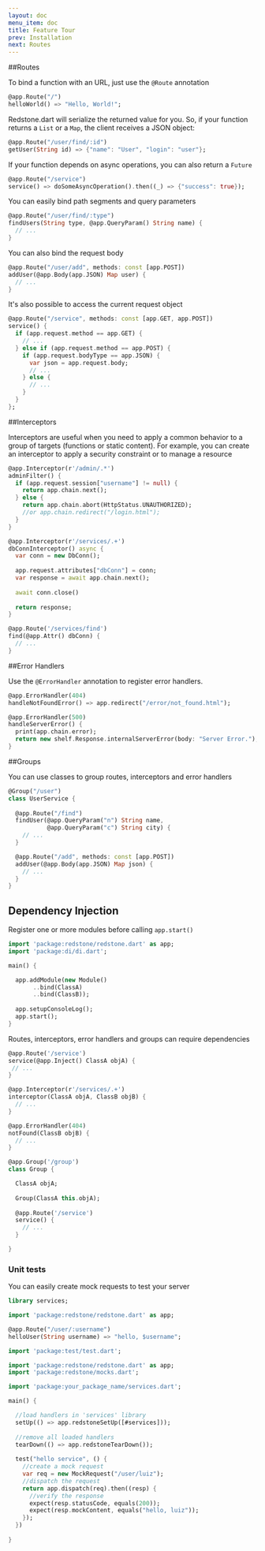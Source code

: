 ```yaml
---
layout: doc
menu_item: doc
title: Feature Tour
prev: Installation
next: Routes
---
```

##Routes

To bind a function with an URL, just use the `@Route` annotation

```dart
@app.Route("/")
helloWorld() => "Hello, World!";
```

Redstone.dart will serialize the returned value for you. So, if your function returns a `List` or a `Map`, the client receives a JSON object:

```dart
@app.Route("/user/find/:id")
getUser(String id) => {"name": "User", "login": "user"};
```

If your function depends on async operations, you can also return a `Future`

```dart
@app.Route("/service")
service() => doSomeAsyncOperation().then((_) => {"success": true});
```

You can easily bind path segments and query parameters

```dart
@app.Route("/user/find/:type")
findUsers(String type, @app.QueryParam() String name) {
  // ...
}
```

You can also bind the request body

```dart
@app.Route("/user/add", methods: const [app.POST])
addUser(@app.Body(app.JSON) Map user) {
  // ...
}
```

It's also possible to access the current request object

```dart
@app.Route("/service", methods: const [app.GET, app.POST])
service() {
  if (app.request.method == app.GET) {
    // ...
  } else if (app.request.method == app.POST) {
    if (app.request.bodyType == app.JSON) {
      var json = app.request.body;
      // ...
    } else {
      // ...
    }
  }
};
```

##Interceptors

Interceptors are useful when you need to apply a common behavior to a group of targets (functions or static content). For example, you can create an interceptor to apply a security constraint or to manage a resource

```dart
@app.Interceptor(r'/admin/.*')
adminFilter() {
  if (app.request.session["username"] != null) {
    return app.chain.next();
  } else {
    return app.chain.abort(HttpStatus.UNAUTHORIZED);
    //or app.chain.redirect("/login.html");
  }
}
```

```dart
@app.Interceptor(r'/services/.+')
dbConnInterceptor() async {
  var conn = new DbConn();
  
  app.request.attributes["dbConn"] = conn;
  var response = await app.chain.next();
  
  await conn.close()
  
  return response;
}

@app.Route('/services/find')
find(@app.Attr() dbConn) {
  // ...
}
```

##Error Handlers

Use the `@ErrorHandler` annotation to register error handlers.

```dart
@app.ErrorHandler(404)
handleNotFoundError() => app.redirect("/error/not_found.html");
```

```dart
@app.ErrorHandler(500)
handleServerError() {
  print(app.chain.error);
  return new shelf.Response.internalServerError(body: "Server Error.");
}
```

##Groups

You can use classes to group routes, interceptors and error handlers

```dart
@Group("/user")
class UserService {
  
  @app.Route("/find")
  findUser(@app.QueryParam("n") String name,
           @app.QueryParam("c") String city) {
    // ...
  }

  @app.Route("/add", methods: const [app.POST])
  addUser(@app.Body(app.JSON) Map json) {
    // ...
  }
}
```

## Dependency Injection

Register one or more modules before calling `app.start()`

```dart
import 'package:redstone/redstone.dart' as app;
import 'package:di/di.dart';

main() {

  app.addModule(new Module()
       ..bind(ClassA)
       ..bind(ClassB));
  
  app.setupConsoleLog();
  app.start();
}

```

Routes, interceptors, error handlers and groups can require dependencies

```dart
@app.Route('/service')
service(@app.Inject() ClassA objA) {
 // ...
}
```

```dart
@app.Interceptor(r'/services/.+')
interceptor(ClassA objA, ClassB objB) {
  // ...
}
```

```dart
@app.ErrorHandler(404)
notFound(ClassB objB) {
  // ...
}
```

```dart
@app.Group('/group')
class Group {

  ClassA objA;
  
  Group(ClassA this.objA);
  
  @app.Route('/service')
  service() {
    // ...
  }

}
```

### Unit tests

You can easily create mock requests to test your server

```dart
library services;

import 'package:redstone/redstone.dart' as app;

@app.Route("/user/:username")
helloUser(String username) => "hello, $username";
```

```dart
import 'package:test/test.dart';

import 'package:redstone/redstone.dart' as app;
import 'package:redstone/mocks.dart';

import 'package:your_package_name/services.dart';

main() {

  //load handlers in 'services' library
  setUp(() => app.redstoneSetUp([#services]));
  
  //remove all loaded handlers
  tearDown(() => app.redstoneTearDown());
  
  test("hello service", () {
    //create a mock request
    var req = new MockRequest("/user/luiz");
    //dispatch the request
    return app.dispatch(req).then((resp) {
      //verify the response
      expect(resp.statusCode, equals(200));
      expect(resp.mockContent, equals("hello, luiz"));
    });
  })
  
}
```
